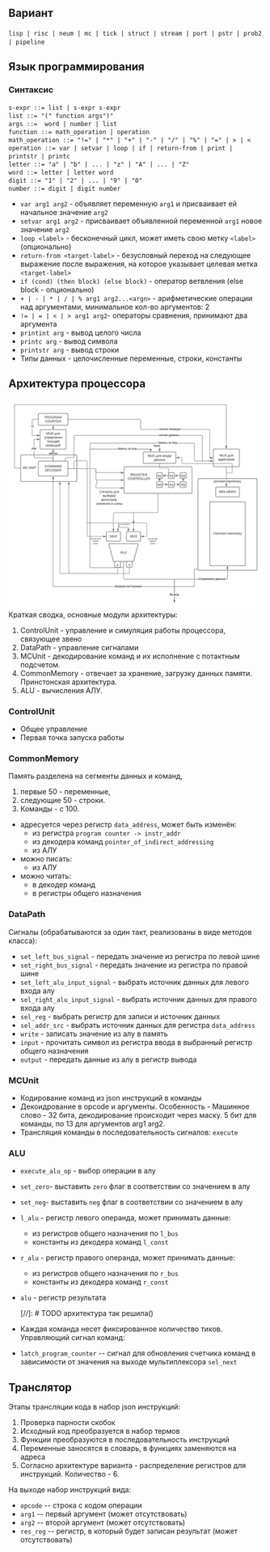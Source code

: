 ## Вариант

`lisp | risc | neum | mc | tick | struct | stream | port | pstr | prob2 | pipeline`

## Язык программирования

### Синтаксис

    s-expr ::= list | s-expr s-expr  
    list ::= "(" function args")"  
    args ::=  word | number | list 
    function ::= math_operation | operation
    math_operation ::= "!=" | "*" | "+" | "-" | "/" | "%" | "=" | > | < 
    operation ::= var | setvar | loop | if | return-from | print | printstr | printc
    letter ::= "a" | "b" | ... | "z" | "A" | ... | "Z"
    word ::= letter | letter word
    digit ::= "1" | "2" | ... | "9" | "0"
    number ::= digit | digit number

* `var arg1 arg2` - объявляет переменную `arg1` и присваивает ей начальное значение `arg2`
* `setvar arg1 arg2` - присваивает объявленной переменной `arg1` новое значение `arg2`
* `loop <label>` - бесконечный цикл, может иметь свою метку `<label>` (опционально)
* `return-from <target-label>` - безусловный переход на следующее выражение после выражения, на которое указывает
  целевая метка `<target-label>`
* `if (cond) (then block) (else block)` - оператор ветвления (else block - опционально)
* `+ | - | * | / | % arg1 arg2...<argn>` - арифметические операции над аргументами, минимальное кол-во аргументов: 2
* `!= | = | < | > arg1 arg2`- операторы сравнения, принимают два аргумента
* `printint arg` - вывод целого числа
* `printc arg` - вывод символа
* `printstr arg` - вывод строки
* Типы данных - целочисленные переменные, строки, константы

## Архитектура процессора

![AC.jpeg](AC.jpeg)
Краткая сводка, основные модули архитектуры:

1. ControlUnit - управление и симуляция работы процессора, связующее звено
2. DataPath - управление сигналами
3. MCUnit - декодирование команд и их исполнение с потактным подсчетом.
4. CommonMemory - отвечает за хранение, загрузку данных памяти. Принстонская архитектура.
5. ALU - вычисления АЛУ.

### ControlUnit

* Общее управление
* Первая точка запуска работы

### CommonMemory
Память разделена на сегменты данных и команд, 
1. первые 50 - переменные, 
2. следующие 50 - строки. 
3. Команды - с 100.

* адресуется через регистр `data_address`, может быть изменён:
    * из регистра `program counter -> instr_addr`
    * из декодера команд `pointer_of_indirect_addressing`
    * из АЛУ
* можно писать:
    * из АЛУ
* можно читать:
    * в декодер команд
    * в регистры общего назначения

### DataPath

Сигналы (обрабатываются за один такт, реализованы в виде методов класса):

* `set_left_bus_signal` - передать значение из регистра по левой шине
* `set_right_bus_signal` - передать значение из регистра по правой шине
* `set_left_alu_input_signal` - выбрать источник данных для левого входа алу
* `sel_right_alu_input_signal` - выбрать источник данных для правого входа алу
* `sel_reg` - выбрать регистр для записи и источник данных
* `sel_addr_src` - выбрать источник данных для регистра `data_address`
* `write` - записать значение из алу в память
* `input` - прочитать символ из регистра ввода в выбранный регистр общего назначения
* `output` - передать данные из алу в регистр вывода

### MCUnit

* Кодирование команд из json инструкций в команды
* Декоидрование в opcode и аргументы. Особенность - Машинное слово - 32 бита, декодирование происходит через маску. 5
  бит для команды, по 13 для аргументов arg1 arg2.
* Трансляция команды в последовательность сигналов: `execute`

### ALU

* `execute_alu_op` - выбор операции в алу
* `set_zero`- выставить `zero` флаг в соответствии со значением в алу
* `set_neg`- выставить `neg` флаг в соответствии со значением в алу
* `l_alu` - регистр левого операнда, может принимать данные:
    * из регистров общего назначения по `l_bus`
    * константы из декодера команд `l_const`
* `r_alu` - регистр правого операнда, может принимать данные:
    * из регистров общего назначения по `r_bus`
    * константы из декодера команд `r_const`
* `alu` - регистр результата


  [//]: # TODO архитектура так решила()
* Каждая команда несет фиксированное количество тиков.
  Управляющий сигнал команд:
* `latch_program_counter` -- сигнал для обновления счетчика команд в зависимости от значения на выходе
  мультиплексора `sel_next`

## Транслятор

Этапы трансляции кода в набор json инструкций:

1) Проверка парности скобок
2) Исходный код преобразуется в набор термов
3) Функции преобразуются в последовательность инструкций
4) Переменные заносятся в словарь, в функциях заменяются на адреса
5) Согласно архитектуре варианта - распределение регистров для инструкций. Количество - 6.

На выходе набор инструкций вида:

* `opcode` -- строка с кодом операции
* `arg1` -- первый аргумент (может отсутствовать)
* `arg2` -- второй аргумент (может отсутствовать)
* `res_reg` -- регистр, в который будет записан результат  (может отсутствовать)